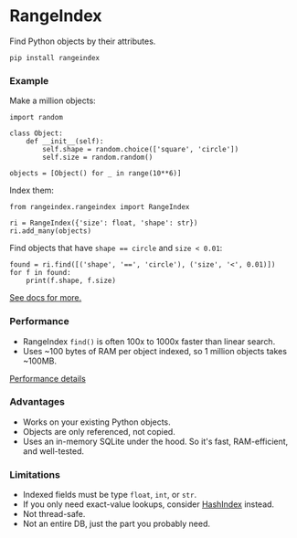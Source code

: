 # RangeIndex

Find Python objects by their attributes.

`pip install rangeindex`

### Example

Make a million objects:
```
import random

class Object:
    def __init__(self):
        self.shape = random.choice(['square', 'circle'])
        self.size = random.random()

objects = [Object() for _ in range(10**6)]
```

Index them:
```
from rangeindex.rangeindex import RangeIndex

ri = RangeIndex({'size': float, 'shape': str})
ri.add_many(objects)
```

Find objects that have `shape == circle` and `size < 0.01`: 
```
found = ri.find([('shape', '==', 'circle'), ('size', '<', 0.01)])
for f in found:
    print(f.shape, f.size)
```

[See docs for more.](https://pypi.org/project/rangeindex/)

### Performance 

 * RangeIndex `find()` is often 100x to 1000x faster than linear search.
 * Uses ~100 bytes of RAM per object indexed, so 1 million objects takes ~100MB.

[Performance details](perf/perf.md)

### Advantages

 * Works on your existing Python objects.
 * Objects are only referenced, not copied.
 * Uses an in-memory SQLite under the hood. So it's fast, RAM-efficient, and well-tested.

### Limitations

 * Indexed fields must be type `float`, `int`, or `str`.
 * If you only need exact-value lookups, consider [HashIndex](https://github.com/manimino/hashindex/) instead.
 * Not thread-safe.
 * Not an entire DB, just the part you probably need.

